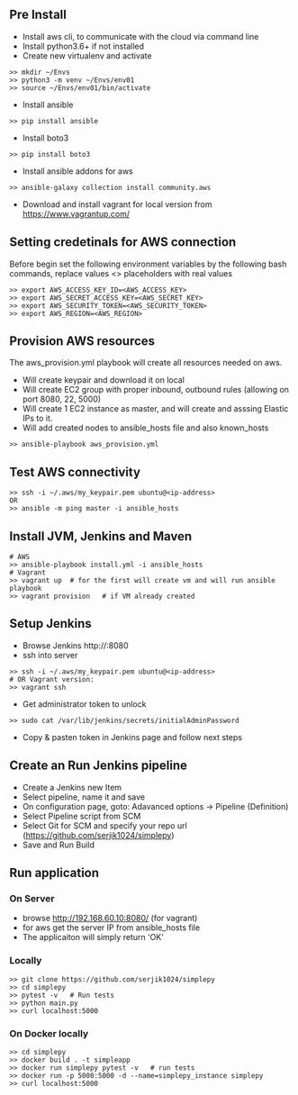 ## Pre Install
- Install aws cli, to communicate with the cloud via command line
- Install python3.6+ if not installed
- Create new virtualenv and activate
```
>> mkdir ~/Envs
>> python3 -m venv ~/Envs/env01
>> source ~/Envs/env01/bin/activate
```
- Install ansible
```
>> pip install ansible
```
- Install boto3
```
>> pip install boto3
```
- Install ansible addons for aws
```
>> ansible-galaxy collection install community.aws
```
- Download and install vagrant for local version from https://www.vagrantup.com/


## Setting credetinals for AWS connection
Before begin set the following environment variables by the following bash commands, replace values <> placeholders with real values

```
>> export AWS_ACCESS_KEY_ID=<AWS_ACCESS_KEY>
>> export AWS_SECRET_ACCESS_KEY=<AWS_SECRET_KEY>
>> export AWS_SECURITY_TOKEN=<AWS_SECURITY_TOKEN>
>> export AWS_REGION=<AWS_REGION>
```

## Provision AWS resources
The aws_provision.yml playbook will create all resources needed on aws.

- Will create keypair and download it on local
- Will create EC2 group with proper inbound, outbound rules (allowing on port 8080, 22, 5000)
- Will create 1 EC2 instance as master, and will create and asssing Elastic IPs to it.
- Will add created nodes to ansible_hosts file and also known_hosts
```
>> ansible-playbook aws_provision.yml
```

## Test AWS connectivity
```
>> ssh -i ~/.aws/my_keypair.pem ubuntu@<ip-address>
OR
>> ansible -m ping master -i ansible_hosts

```

## Install JVM, Jenkins and Maven
```
# AWS
>> ansible-playbook install.yml -i ansible_hosts
# Vagrant
>> vagrant up  # for the first will create vm and will run ansible playbook
>> vagrant provision   # if VM already created
```

## Setup Jenkins
- Browse Jenkins http://<server-ip-address>:8080
- ssh into server 
```
>> ssh -i ~/.aws/my_keypair.pem ubuntu@<ip-address>
# OR Vagrant version:
>> vagrant ssh
```
- Get administrator token to unlock
```
>> sudo cat /var/lib/jenkins/secrets/initialAdminPassword
```
- Copy & pasten token in Jenkins page and follow next steps

## Create an Run Jenkins pipeline
- Create a Jenkins new Item
- Select pipeline, name it and save
- On configuration page, goto: Adavanced options ->  Pipeline (Definition)
- Select Pipeline script from SCM
- Select Git for SCM and specify your repo url (https://github.com/serjik1024/simplepy)
- Save and Run Build

## Run application
### On Server
- browse http://192.168.60.10:8080/  (for vagrant)
- for aws get the server IP from ansible_hosts file
- The applicaiton will simply return 'OK'

### Locally
```
>> git clone https://github.com/serjik1024/simplepy
>> cd simplepy
>> pytest -v   # Run tests
>> python main.py
>> curl localhost:5000
```

### On Docker locally
```
>> cd simplepy
>> docker build . -t simpleapp
>> docker run simplepy pytest -v   # run tests
>> docker run -p 5000:5000 -d --name=simplepy_instance simplepy
>> curl localhost:5000
```
